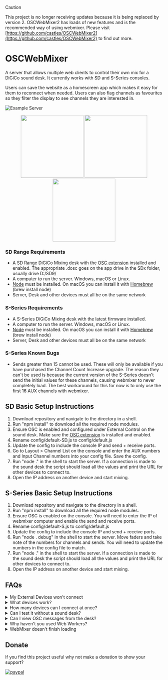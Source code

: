 > [!CAUTION]
> This project is no longer receiving updates because it is being replaced by version 2. OSCWebMixer2 has loads of new features and is the recommended way of using webmixer. Please visit [https://github.com/castles/OSCWebMixer2](https://github.com/castles/OSCWebMixer2) to find out more.

# OSCWebMixer
A server that allows multiple web clients to control their own mix for a DiGiCo sound desk. It currently works with SD and S-Series consoles.

Users can save the website as a homescreen app which makes it easy for them to reconnect when needed. Users can also flag channels as favourites so they filter the display to see channels they are interested in.

![Example Server](terminal.jpg)
<div align="center">
<img src="https://github.com/castles/OSCWebMixer/blob/main/drums.jpg?raw=true" width="200">
<img src="https://github.com/castles/OSCWebMixer/blob/main/pan.jpg?raw=true" width="200">
<img src="https://github.com/castles/OSCWebMixer/blob/main/bass.jpg?raw=true" width="200">
</div>

### SD Range Requirements
* A SD Range DiGiCo Mixing desk with the [OSC extension](https://github.com/castles/OSCWebMixer/raw/main/DiGiCo_Other_OSC_Package_V987.zip) installed and enabled. The appropriate .dosc goes on the app drive in the SDx folder, usually drive D:/SD9/
* A computer to run the server. Windows, macOS or Linux.
* [Node](https://nodejs.org/en/download/) must be installed. On macOS you can install it with [Homebrew](https://brew.sh/) (brew install node)
* Server, Desk and other devices must all be on the same network

### S-Series Requirements
* A S-Series DiGiCo Mixing desk with the latest firmware installed.
* A computer to run the server. Windows, macOS or Linux.
* [Node](https://nodejs.org/en/download/) must be installed. On macOS you can install it with [Homebrew](https://brew.sh/) (brew install node)
* Server, Desk and other devices must all be on the same network

### S-Series Known Bugs
* Sends greater than 15 cannot be used. These will only be available if you have purchased the Channel Count Increase upgrade. The reason they can't be used is because the current version of the S-Series doesn't send the initial values for these channels, causing webmixer to never completely load. The best workaround for this for now is to only use the first 16 AUX channels with webmixer.

## SD Basic Setup Instructions
1. Download repository and navigate to the directory in a shell.
2. Run "npm install" to download all the required node modules.
3. Ensure OSC is enabled and configured under External Control on the sound desk. Make sure the [OSC extension](https://github.com/castles/OSCWebMixer/raw/main/DiGiCo_Other_OSC_Package_V987.zip) is installed and enabled.
4. Rename config/default-SD.js to config/default.js
5. Update the config to include the console IP and send + receive ports.
6. Go to Layout > Channel List on the console and enter the AUX numbers and Input Channel numbers into your config file. Save the config.
7. Run "node ." in the shell to start the server. If a connection is made to the sound desk the script should load all the values and print the URL for other devices to connect to.
8. Open the IP address on another device and start mixing.

## S-Series Basic Setup Instructions
1. Download repository and navigate to the directory in a shell.
2. Run "npm install" to download all the required node modules.
3. Ensure OSC is enabled on the console. You will need to enter the IP of webmixer computer and enable the send and receive ports.
4. Rename config/default-S.js to config/default.js
5. Update the config to include the console IP and send + receive ports.
6. Run "node . debug" in the shell to start the server. Move faders and take note of the numbers for channels and sends. You will need to update the numbers in the config file to match.
7. Run "node ." in the shell to start the server. If a connection is made to the sound desk the script should load all the values and print the URL for other devices to connect to.
8. Open the IP address on another device and start mixing.

## FAQs
<details>
  <summary>My External Devices won't connect</summary>
  Ensure the server is running and the devices are connected on the same network. Also check the External Control is configured correctly in the desk.
</details>
<details>
  <summary>What devices work?</summary>
  Anything with a recent web browser can connect, that means it should work on iOS, Android, Windows, macOS and Linux.
</details>
<details>
  <summary>How many devices can I connect at once?</summary>
  No limit has been set and we haved tested 20+ without any issues.
</details>
<details>
  <summary>Can I test it without a sound desk?</summary>
  Yes, add skip parameter when running the server. eg. "node . skip"
</details>
<details>
  <summary>Can I view OSC messages from the desk?</summary>
  Yes, add debug parameter when running the server. eg. "node . debug"
</details>
<details>
  <summary>Why haven't you used Web Workers?</summary>
  Web workers require HTTPS to be enabled and that would be too much mucking around to get it working on clients. Feel free to reach out if you can come up with a nice way for this to work.
</details>
<details>
  <summary>WebMixer doesn't finish loading</summary>
  Sometimes the information for a channel is not returned by the desk. Your config may be incorrect. In this case try removing channels and/or AUXs to determine which is causing webmixer not to load.
</details>

## Donate
If you find this project useful why not make a donation to show your support?

[![paypal](https://www.paypalobjects.com/en_US/i/btn/btn_donateCC_LG.gif)](https://www.paypal.com/cgi-bin/webscr?cmd=_s-xclick&hosted_button_id=VL5VBHN57FVS2&item_name=OSCWebMixer)
